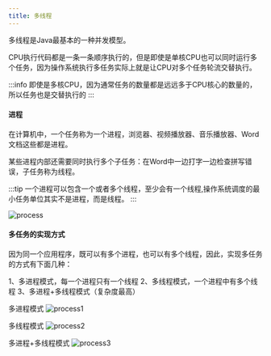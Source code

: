 ```yaml
---
title: 多线程
---
```


多线程是Java最基本的一种并发模型。

CPU执行代码都是一条一条顺序执行的，但是即使是单核CPU也可以同时运行多个任务，因为操作系统执行多任务实际上就是让CPU对多个任务轮流交替执行。

:::info
即使是多核CPU，因为通常任务的数量都是远远多于CPU核心的数量的，所以任务也是交替执行的
:::

#### 进程

在计算机中，一个任务称为一个进程，浏览器、视频播放器、音乐播放器、Word文档这些都是进程。

某些进程内部还需要同时执行多个子任务：在Word中一边打字一边检查拼写错误，子任务称为线程。

:::tip
一个进程可以包含一个或者多个线程，至少会有一个线程,操作系统调度的最小任务单位其实不是进程，而是线程。
:::

![process](/img/process.png)

#### 多任务的实现方式

因为同一个应用程序，既可以有多个进程，也可以有多个线程，因此，实现多任务的方式有下面几种：

1、多进程模式，每一个进程只有一个线程
2、多线程模式，一个进程中有多个线程
3、多进程+多线程模式（复杂度最高）

多进程模式
![process1](/img/process1.png)

多线程模式
![process2](/img/process2.png)

多进程+多线程模式
![process3](/img/process3.png)




























